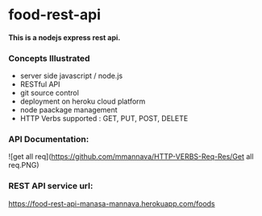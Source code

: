 # food-rest-api

#### This is a nodejs express rest api. 

### Concepts Illustrated

* server side javascript / node.js
* RESTful API
* git source control
* deployment on heroku cloud platform
* node paackage management
* HTTP Verbs supported : GET, PUT, POST, DELETE

### API Documentation:

![get all req](https://github.com/mmannava/HTTP-VERBS-Req-Res/Get all req.PNG)

### REST API service url:
https://food-rest-api-manasa-mannava.herokuapp.com/foods


